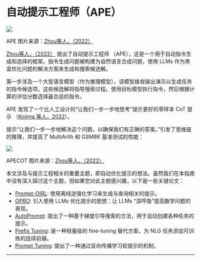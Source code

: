 # 自动提示工程师（APE）

<img src="https://www.promptingguide.ai/_next/image?url=%2F_next%2Fstatic%2Fmedia%2FAPE.3f0e01c2.png&w=828&q=75">

APE
图片来源：[Zhou等人，（2022）](https://arxiv.org/abs/2211.01910)

[Zhou等人，（2022）](https://arxiv.org/abs/2211.01910) 提出了自动提示工程师 （APE），这是一个用于自动指令生成和选择的框架。指令生成问题被构建为自然语言合成问题，使用 LLMs 作为黑盒优化问题的解决方案来生成和搜索候选解。

第一步涉及一个大型语言模型（作为推理模型），该模型接收输出演示以生成任务的指令候选项。这些候选解将指导搜索过程。使用目标模型执行指令，然后根据计算的评估分数选择最合适的指令。

APE 发现了一个比人工设计的“让我们一步一步地思考”提示更好的零样本 CoT 提示 （[Kojima 等人，2022](https://arxiv.org/abs/2205.11916)）。

提示“让我们一步一步地解决这个问题，以确保我们有正确的答案。”引发了思维链的推理，并提高了 MultiArith 和 GSM8K 基准测试的性能：

<img src="https://www.promptingguide.ai/_next/image?url=%2F_next%2Fstatic%2Fmedia%2Fape-zero-shot-cot.75c0f75c.png&w=750&q=75">

APECOT
图片来源：[Zhou等人，（2022）](https://arxiv.org/abs/2211.01910)

本文涉及与提示工程相关的重要主题，即自动优化提示的想法。虽然我们在本指南中没有深入探讨这个主题，但如果您对此主题感兴趣，以下是一些关键论文：

- [Prompt-OIRL](https://arxiv.org/abs/2309.06553): 使用离线逆强化学习来生成与查询相关的提示。
- [OPRO](https://arxiv.org/abs/2309.03409): 引入使用 LLMs 优化提示的思想：让 LLMs “深呼吸”提高数学问题的表现。
- [AutoPrompt](https://arxiv.org/abs/2010.15980): 提出了一种基于梯度引导搜索的方法，用于自动创建各种任务的提示。
- [Prefix Tuning](https://arxiv.org/abs/2101.00190): 是一种轻量级的 fine-tuning 替代方案，为 NLG 任务添加可训练的连续前缀。
- [Prompt Tuning](https://arxiv.org/abs/2104.08691): 提出了一种通过反向传播学习软提示的机制。

-----
